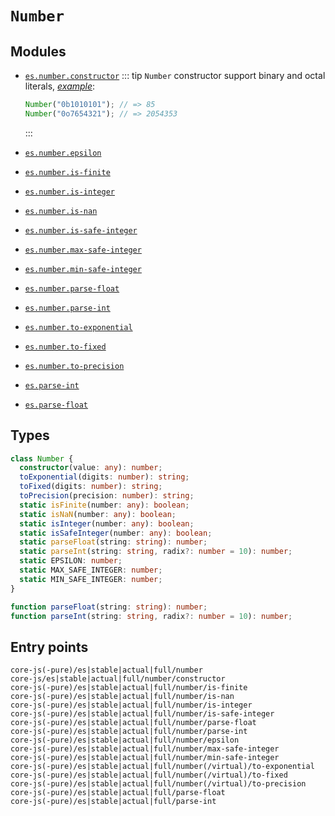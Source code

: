 # `Number`

## Modules

- [`es.number.constructor`](/packages/core-js/modules/es.number.constructor.js)
  ::: tip
  `Number` constructor support binary and octal literals, [_example_](https://goo.gl/jRd6b3):

  ```js
  Number("0b1010101"); // => 85
  Number("0o7654321"); // => 2054353
  ```

  :::

- [`es.number.epsilon`](/packages/core-js/modules/es.number.epsilon.js)
- [`es.number.is-finite`](/packages/core-js/modules/es.number.is-finite.js)
- [`es.number.is-integer`](/packages/core-js/modules/es.number.is-integer.js)
- [`es.number.is-nan`](/packages/core-js/modules/es.number.is-nan.js)
- [`es.number.is-safe-integer`](/packages/core-js/modules/es.number.is-safe-integer.js)
- [`es.number.max-safe-integer`](/packages/core-js/modules/es.number.max-safe-integer.js)
- [`es.number.min-safe-integer`](/packages/core-js/modules/es.number.min-safe-integer.js)
- [`es.number.parse-float`](/packages/core-js/modules/es.number.parse-float.js)
- [`es.number.parse-int`](/packages/core-js/modules/es.number.parse-int.js)
- [`es.number.to-exponential`](/packages/core-js/modules/es.number.to-exponential.js)
- [`es.number.to-fixed`](/packages/core-js/modules/es.number.to-fixed.js)
- [`es.number.to-precision`](/packages/core-js/modules/es.number.to-precision.js)
- [`es.parse-int`](/packages/core-js/modules/es.parse-int.js)
- [`es.parse-float`](/packages/core-js/modules/es.parse-float.js)

## Types

```ts
class Number {
  constructor(value: any): number;
  toExponential(digits: number): string;
  toFixed(digits: number): string;
  toPrecision(precision: number): string;
  static isFinite(number: any): boolean;
  static isNaN(number: any): boolean;
  static isInteger(number: any): boolean;
  static isSafeInteger(number: any): boolean;
  static parseFloat(string: string): number;
  static parseInt(string: string, radix?: number = 10): number;
  static EPSILON: number;
  static MAX_SAFE_INTEGER: number;
  static MIN_SAFE_INTEGER: number;
}

function parseFloat(string: string): number;
function parseInt(string: string, radix?: number = 10): number;
```

## Entry points

```
core-js(-pure)/es|stable|actual|full/number
core-js/es|stable|actual|full/number/constructor
core-js(-pure)/es|stable|actual|full/number/is-finite
core-js(-pure)/es|stable|actual|full/number/is-nan
core-js(-pure)/es|stable|actual|full/number/is-integer
core-js(-pure)/es|stable|actual|full/number/is-safe-integer
core-js(-pure)/es|stable|actual|full/number/parse-float
core-js(-pure)/es|stable|actual|full/number/parse-int
core-js(-pure)/es|stable|actual|full/number/epsilon
core-js(-pure)/es|stable|actual|full/number/max-safe-integer
core-js(-pure)/es|stable|actual|full/number/min-safe-integer
core-js(-pure)/es|stable|actual|full/number(/virtual)/to-exponential
core-js(-pure)/es|stable|actual|full/number(/virtual)/to-fixed
core-js(-pure)/es|stable|actual|full/number(/virtual)/to-precision
core-js(-pure)/es|stable|actual|full/parse-float
core-js(-pure)/es|stable|actual|full/parse-int
```
